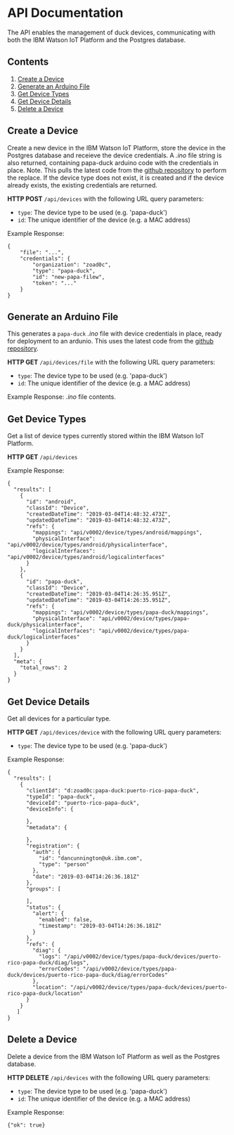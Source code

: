 # API Documentation
The API enables the management of duck devices, communicating with both the IBM Watson IoT Platform and the Postgres database.

## Contents
1. [Create a Device](#create-a-device)
2. [Generate an Arduino File](#generate-an-arduino-file)
3. [Get Device Types](#get-device-types)
4. [Get Device Details](#get-device-details)
5. [Delete a Device](#delete-a-device)

## Create a Device
Create a new device in the IBM Watson IoT Platform, store the device in the Postgres database and receieve the device credentials. A *.ino* file string is also returned, containing papa-duck arduino code with the credentials in place. Note. This pulls the latest code from the [github repository](https://github.com/Project-Owl/duck/blob/master/ClusterDuck/papa.ino) to perform the replace. If the device type does not exist, it is created and if the device already exists, the existing credentials are returned.  

**HTTP POST** `/api/devices` with the following URL query parameters:
* `type`: The device type to be used (e.g. 'papa-duck')
* `id`: The unique identifier of the device (e.g. a MAC address)

Example Response:
```
{
    "file": "...",
    "credentials": {
        "organization": "zoad0c",
        "type": "papa-duck",
        "id": "new-papa-filew",
        "token": "..."
    }
}
```

## Generate an Arduino File
This generates a `papa-duck` *.ino* file with device credentials in place, ready for deployment to an ardunio. This uses the latest code from the [github repository](https://github.com/Project-Owl/duck/blob/master/ClusterDuck/papa.ino).

**HTTP GET** `/api/devices/file` with the following URL query parameters:
* `type`: The device type to be used (e.g. 'papa-duck')
* `id`: The unique identifier of the device (e.g. a MAC address)

Example Response: *.ino* file contents.

## Get Device Types
Get a list of device types currently stored within the IBM Watson IoT Platform.  

**HTTP GET** `/api/devices`  

Example Response:
```
{
  "results": [
    {
      "id": "android",
      "classId": "Device",
      "createdDateTime": "2019-03-04T14:48:32.473Z",
      "updatedDateTime": "2019-03-04T14:48:32.473Z",
      "refs": {
        "mappings": "api/v0002/device/types/android/mappings",
        "physicalInterface": "api/v0002/device/types/android/physicalinterface",
        "logicalInterfaces": "api/v0002/device/types/android/logicalinterfaces"
      }
    },
    {
      "id": "papa-duck",
      "classId": "Device",
      "createdDateTime": "2019-03-04T14:26:35.951Z",
      "updatedDateTime": "2019-03-04T14:26:35.951Z",
      "refs": {
        "mappings": "api/v0002/device/types/papa-duck/mappings",
        "physicalInterface": "api/v0002/device/types/papa-duck/physicalinterface",
        "logicalInterfaces": "api/v0002/device/types/papa-duck/logicalinterfaces"
      }
    }
  ],
  "meta": {
    "total_rows": 2
  }
}
```

## Get Device Details
Get all devices for a particular type.

**HTTP GET** `/api/devices/device` with the following URL query parameters:

* `type`: The device type to be used (e.g. 'papa-duck')

Example Response:
```
{
  "results": [
    {
      "clientId": "d:zoad0c:papa-duck:puerto-rico-papa-duck",
      "typeId": "papa-duck",
      "deviceId": "puerto-rico-papa-duck",
      "deviceInfo": {
        
      },
      "metadata": {
        
      },
      "registration": {
        "auth": {
          "id": "dancunnington@uk.ibm.com",
          "type": "person"
        },
        "date": "2019-03-04T14:26:36.181Z"
      },
      "groups": [
        
      ],
      "status": {
        "alert": {
          "enabled": false,
          "timestamp": "2019-03-04T14:26:36.181Z"
        }
      },
      "refs": {
        "diag": {
          "logs": "/api/v0002/device/types/papa-duck/devices/puerto-rico-papa-duck/diag/logs",
          "errorCodes": "/api/v0002/device/types/papa-duck/devices/puerto-rico-papa-duck/diag/errorCodes"
        },
        "location": "/api/v0002/device/types/papa-duck/devices/puerto-rico-papa-duck/location"
      }
    }
   ]
}
```

## Delete a Device
Delete a device from the IBM Watson IoT Platform as well as the Postgres database.

**HTTP DELETE** `/api/devices` with the following URL query parameters:
* `type`: The device type to be used (e.g. 'papa-duck')
* `id`: The unique identifier of the device (e.g. a MAC address)

Example Response:
```
{"ok": true}
```

